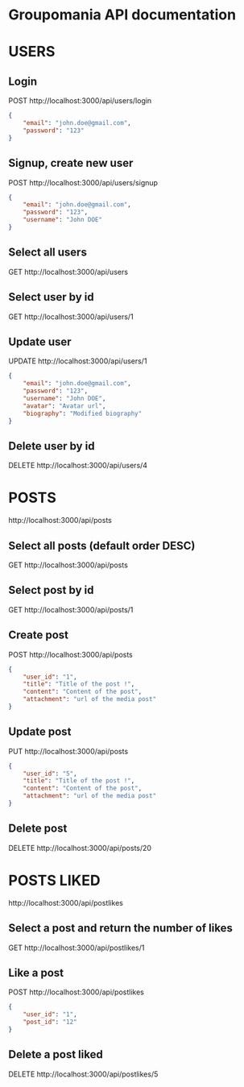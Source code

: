 # Groupomania API documentation

# USERS
##  Login
POST http://localhost:3000/api/users/login
```json
{
    "email": "john.doe@gmail.com",
    "password": "123"
}
```
## Signup, create new user
POST http://localhost:3000/api/users/signup
```json
{
    "email": "john.doe@gmail.com",
    "password": "123",
    "username": "John DOE"
}
```
## Select all users
GET http://localhost:3000/api/users

## Select user by id
GET http://localhost:3000/api/users/1

## Update user
UPDATE http://localhost:3000/api/users/1
```json
{
    "email": "john.doe@gmail.com",
    "password": "123",
    "username": "John DOE",
    "avatar": "Avatar url",
    "biography": "Modified biography"
}
```
## Delete user by id
DELETE http://localhost:3000/api/users/4

# POSTS
http://localhost:3000/api/posts

## Select all posts (default order DESC)
GET http://localhost:3000/api/posts

## Select post by id
GET http://localhost:3000/api/posts/1

## Create post
POST http://localhost:3000/api/posts
```json
{
    "user_id": "1",
    "title": "Title of the post !",
    "content": "Content of the post",
    "attachment": "url of the media post"
}
```
## Update post
PUT http://localhost:3000/api/posts
```json
{
    "user_id": "5",
    "title": "Title of the post !",
    "content": "Content of the post",
    "attachment": "url of the media post"
}
```
## Delete post
DELETE http://localhost:3000/api/posts/20


# POSTS LIKED
http://localhost:3000/api/postlikes

## Select a post and return the number of likes
GET http://localhost:3000/api/postlikes/1

## Like a post
POST http://localhost:3000/api/postlikes
```json
{
    "user_id": "1",
    "post_id": "12"
}
```
## Delete a post liked
DELETE http://localhost:3000/api/postlikes/5
